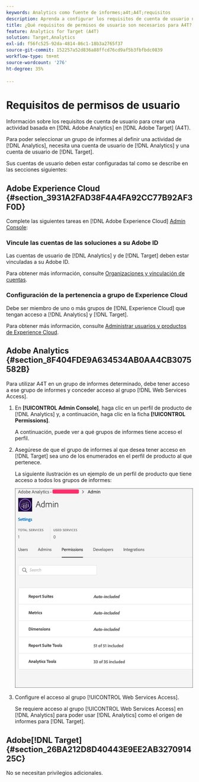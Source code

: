 ```yaml
---
keywords: Analytics como fuente de informes;a4t;A4T;requisitos
description: Aprenda a configurar los requisitos de cuenta de usuario necesarios para crear una actividad basada en Adobe Analytics en Adobe [!DNL Target] con Analytics for [!DNL Target] (A4T).
title: ¿Qué requisitos de permisos de usuario son necesarios para A4T?
feature: Analytics for Target (A4T)
solution: Target,Analytics
exl-id: f56fc525-92da-4814-86c1-18b3a2765f37
source-git-commit: 152257a52d836a88ffcd76cd9af5b3fbfbdc0839
workflow-type: tm+mt
source-wordcount: '276'
ht-degree: 35%

---
```


# Requisitos de permisos de usuario

Información sobre los requisitos de cuenta de usuario para crear una actividad basada en [!DNL Adobe Analytics] en [!DNL Adobe Target] (A4T).

Para poder seleccionar un grupo de informes al definir una actividad de [!DNL Analytics], necesita una cuenta de usuario de [!DNL Analytics] y una cuenta de usuario de [!DNL Target].

Sus cuentas de usuario deben estar configuradas tal como se describe en las secciones siguientes:

## Adobe Experience Cloud {#section_3931A2FAD38F4A4FA92CC77B92AF3F0D}

Complete las siguientes tareas en [!DNL Adobe Experience Cloud] [Admin Console](https://adminconsole.adobe.com):

### Vincule las cuentas de las soluciones a su Adobe ID

Las cuentas de usuario de [!DNL Analytics] y de [!DNL Target] deben estar vinculadas a su Adobe ID.

Para obtener más información, consulte [Organizaciones y vinculación de cuentas](https://experienceleague.adobe.com/docs/core-services/interface/administration/organizations.html?lang=es).

### Configuración de la pertenencia a grupo de Experience Cloud

Debe ser miembro de uno o más grupos de [!DNL Experience Cloud] que tengan acceso a [!DNL Analytics] y [!DNL Target].

Para obtener más información, consulte [Administrar usuarios y productos de Experience Cloud](https://experienceleague.adobe.com/docs/core-services/interface/manage-users-and-products/admin-getting-started.html?lang=es).

## Adobe Analytics   {#section_8F404FDE9A634534AB0AA4CB3075582B}

Para utilizar A4T en un grupo de informes determinado, debe tener acceso a ese grupo de informes y conceder acceso al grupo [!DNL Web Services Access].

1. En **[!UICONTROL Admin Console]**, haga clic en un perfil de producto de [!DNL Analytics] y, a continuación, haga clic en la ficha **[!UICONTROL Permissions]**.

   A continuación, puede ver a qué grupos de informes tiene acceso el perfil.

1. Asegúrese de que el grupo de informes al que desea tener acceso en [!DNL Target] sea uno de los enumerados en el perfil de producto al que pertenece.

   La siguiente ilustración es un ejemplo de un perfil de producto que tiene acceso a todos los grupos de informes:

   ![Ficha Permiso de Admin Console](/help/main/c-integrating-target-with-mac/a4t/assets/permissions-tab.png)

1. Configure el acceso al grupo [!UICONTROL Web Services Access].

   Se requiere acceso al grupo [!UICONTROL Web Services Access] en [!DNL Analytics] para poder usar [!DNL Analytics] como el origen de informes para [!DNL Target].


## Adobe[!DNL Target] {#section_26BA212D8D40443E9EE2AB327091425C}

No se necesitan privilegios adicionales.
